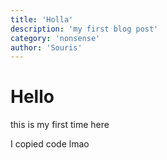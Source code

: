 ```yaml
---
title: 'Holla'
description: 'my first blog post'
category: 'nonsense'
author: 'Souris'
---
```


# Hello

this is my first time here

<!--more-->

I copied code lmao

